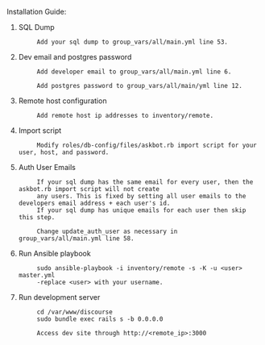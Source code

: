 Installation Guide:

1. SQL Dump

            Add your sql dump to group_vars/all/main.yml line 53. 

2. Dev email and postgres password

            Add developer email to group_vars/all/main.yml line 6.
  
            Add postgres password to group_vars/all/main/yml line 12.

3. Remote host configuration

            Add remote host ip addresses to inventory/remote.

4. Import script

            Modify roles/db-config/files/askbot.rb import script for your user, host, and password.

5. Auth User Emails
            
            If your sql dump has the same email for every user, then the askbot.rb import script will not create
            any users. This is fixed by setting all user emails to the developers email address + each user's id. 
            If your sql dump has unique emails for each user then skip this step. 
  
            Change update_auth_user as necessary in group_vars/all/main.yml line 58.
            
6. Run Ansible playbook
           
            sudo ansible-playbook -i inventory/remote -s -K -u <user> master.yml
            -replace <user> with your username.
            
7. Run development server
            
            cd /var/www/discourse
            sudo bundle exec rails s -b 0.0.0.0
            
            Access dev site through http://<remote_ip>:3000
